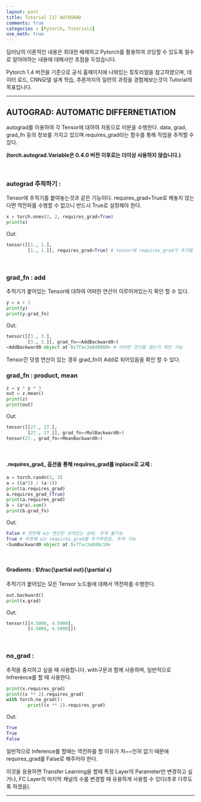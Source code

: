 ```yaml
---
layout: post
title: Tutorial [2] AUTOGRAD
comments: true
categories : [Pytorch, Tutorials]
use_math: true
---
```



딥러닝의 이론적인 내용은 최대한 배제하고 Pytorch를 활용하여 코딩할 수 있도록 필수로 알아야하는 내용에 대해서만 초점을 두었습니다. 

Pytorch 1.4 버전을 기준으로 공식 홈페이지에 나와있는 튜토리얼을 참고하였으며, 데이터 로드, CNN모델 설계 학습, 추론까지의 일련의 과정을 경험해보는것이 Tutorial의 목표입니다.

<hr>

## AUTOGRAD: AUTOMATIC DIFFERNETIATION

autograd를 이용하여 각 Tensor에 대하여 자동으로 미분을 수행한다. data, grad, grad_fn 등의 정보를 가지고 있으며 requires_grad라는 함수를 통해 작업을 추적할 수 있다.

__(torch.autograd.Variable은 0.4.0 버전 이후로는 더이상 사용하지 않습니다.)__

<br>

### autograd 추적하기 : 

Tensor에 추적기를 붙여놓는것과 같은 기능이다. requires_grad=True로 해놓지 않는다면 역전파를 수행할 수 없으니 반드시 True로 설정해야 한다.

```python
x = torch.ones(2, 2, requires_grad=True)
print(x)
```
Out:
```python
tensor([[1., 1.],
        [1., 1.]], requires_grad=True) # tensor에 requires_grad가 추가됨
```
<br>

### grad_fn : add

추적기가 붙어있는 Tensor에 대하여 어떠한 연산이 이루어져있는지 확인 할 수 있다.

```python
y = x + 2
print(y)
print(y.grad_fn) 
```
Out:
```python
tensor([[3., 3.],
        [3., 3.]], grad_fn=<AddBackward0>)
<AddBackward0 object at 0x7fac3a8d0080> # 어떠한 연산을 했는지 확인 가능
```

Tensor간 덧셈 연산이 있는 경우 grad_fn이 Add로 되어있음을 확인 할 수 있다.
<br>

### grad_fn : product, mean

```python
z = y * y * 3
out = z.mean()
print(z)
print(out)
```
Out:
```python
tensor([[27., 27.],
        [27., 27.]], grad_fn=<MulBackward0>)
tensor(27., grad_fn=<MeanBackward0>)
```

<br>

#### .requires_grad_ 옵션을 통해 requires_grad를 inplace로 교체 : 
```python
a = torch.randn(3, 3)
a = ((a*3) / (a-1))
print(a.requires_grad)
a.requires_grad_(True)
print(a.requires_grad)
b = (a*a).sum()
print(b.grad_fn)
```
Out:
```python
False # 첫번째 a는 연산만 되어있는 상태. 추적 불가능
True # 두번째 a는 requires_grad를 추가하였음. 추적 가능
<SumBackward0 object at 0x7fac3a8d0c18>
```
<br>

#### Gradients : $\frac{\partial out}{\partial x}

추적기가 붙어있는 모든 Tensor 노드들에 대해서 역전파를 수행한다.

```python
out.backward()
print(x.grad)
```
Out:
```python
tensor([[4.5000, 4.5000],
        [4.5000, 4.5000]])
```

<br>

### no_grad : 
추적을 중지하고 싶을 때 사용합니다. with구문과 함께 사용하며, 일반적으로 Infrerence를 할 때 사용한다.
```python
print(x.requires_grad)
print((x ** 2).requires_grad)
with torch.no_grad():
        print((x ** 2).requires_grad)
```
Out:
```python
True
True
False
```

일반적으로 Inference를 할때는 역전파를 할 이유가 저~~언혀 없기 때문에 requires_grad를 False로 해주어야 한다.

이것을 응용하면 Transfer Learning을 할때 특정 Layer의 Parameter만 변경하고 싶거나, FC Layer의 마지막 채널의 수를 변경할 때 유용하게 사용할 수 있다(추후 다루도록 하겠음).
<hr>